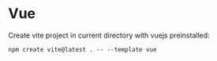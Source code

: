 # Vue

Create vite project in current directory with vuejs preinstalled:

```shell
npm create vite@latest . -- --template vue
```
